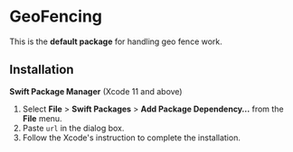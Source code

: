 # GeoFencing

This is the **default package** for handling geo fence work.

<a name="Installation"></a>
## Installation

**Swift Package Manager** (Xcode 11 and above)

1. Select **File** > **Swift Packages** > **Add Package Dependency…** from the **File** menu.
2. Paste `url` in the dialog box.
3. Follow the Xcode's instruction to complete the installation.

